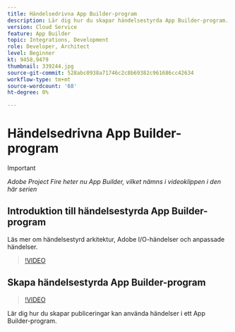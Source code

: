 ```yaml
---
title: Händelsedrivna App Builder-program
description: Lär dig hur du skapar händelsestyrda App Builder-program.
version: Cloud Service
feature: App Builder
topic: Integrations, Development
role: Developer, Architect
level: Beginner
kt: 9458,9479
thumbnail: 339244.jpg
source-git-commit: 528abc0938a71746c2c8b69382c961686cc42634
workflow-type: tm+mt
source-wordcount: '68'
ht-degree: 0%

---
```



# Händelsedrivna App Builder-program

>[!IMPORTANT]
>
> _Adobe Project Fire heter nu App Builder, vilket nämns i videoklippen i den här serien_

## Introduktion till händelsestyrda App Builder-program

Läs mer om händelsestyrd arkitektur, Adobe I/O-händelser och anpassade händelser.

>[!VIDEO](https://video.tv.adobe.com/v/339244/?quality=12&learn=on)

## Skapa händelsestyrda App Builder-program

>[!VIDEO](https://video.tv.adobe.com/v/339245/?quality=12&learn=on)

Lär dig hur du skapar publiceringar kan använda händelser i ett App Builder-program.
